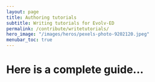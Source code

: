 ```yaml
---
layout: page
title: Authoring tutorials 
subtitle: Writing tutorials for Evolv-ED
permalink: /contribute/writetutorials/
hero_image: "/images/heros/pexels-photo-9202120.jpeg"
menubar_toc: true
---
```


# Here is a complete guide... 


